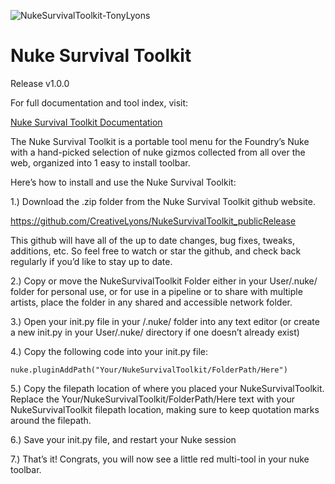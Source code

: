 
![NukeSurvivalToolkit-TonyLyons](https://user-images.githubusercontent.com/46404545/93950690-76be2e00-fd44-11ea-96a6-07070b28df81.jpg)
# Nuke Survival Toolkit
Release v1.0.0

For full documentation and tool index, visit:

[Nuke Survival Toolkit Documentation](https://docs.google.com/document/d/1s9KoiO7MpaLZfKsgIhVnzzpSrdVpTuUhpf-DaOWHWq0/edit?usp=sharing)

The Nuke Survival Toolkit is a portable tool menu for the Foundry’s Nuke with a hand-picked selection of nuke gizmos collected from all over the web, organized into 1 easy to install toolbar.

Here’s how to install and use the Nuke Survival Toolkit: 

1.) Download the .zip folder from the Nuke Survival Toolkit github website.  

https://github.com/CreativeLyons/NukeSurvivalToolkit_publicRelease

This github will have all of the up to date changes, bug fixes, tweaks, additions, etc. So feel free to watch or star the github, and check back regularly if you’d like to stay up to date.

2.) Copy or move the NukeSurvivalToolkit Folder either in your User/.nuke/ folder for personal use, or for use in a pipeline or to share with multiple artists, place the folder in any shared and accessible network folder.

3.) Open your init.py file in your /.nuke/ folder into any text editor (or create a new init.py in your User/.nuke/ directory if one doesn’t already exist)

4.) Copy the following code into your init.py file:

```
nuke.pluginAddPath("Your/NukeSurvivalToolkit/FolderPath/Here")
```

5.) Copy the filepath location of where you placed your NukeSurvivalToolkit.  Replace the
Your/NukeSurvivalToolkit/FolderPath/Here text with your NukeSurvivalToolkit filepath location, making sure to keep quotation marks around the filepath.

6.) Save your init.py file, and restart your Nuke session

7.) That’s it! Congrats, you will now see a little red multi-tool in your nuke toolbar.    
